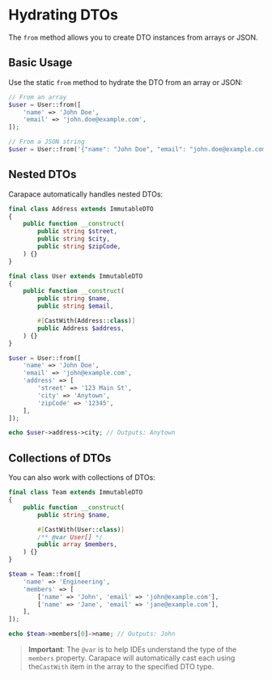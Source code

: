 # Hydrating DTOs

The `from` method allows you to create DTO instances from arrays or JSON.

## Basic Usage

Use the static `from` method to hydrate the DTO from an array or JSON:

```php
// From an array
$user = User::from([
    'name' => 'John Doe',
    'email' => 'john.doe@example.com',
]);

// From a JSON string
$user = User::from('{"name": "John Doe", "email": "john.doe@example.com"}');
```

## Nested DTOs

Carapace automatically handles nested DTOs:

```php
final class Address extends ImmutableDTO
{
    public function __construct(
        public string $street,
        public string $city,
        public string $zipCode,
    ) {}
}

final class User extends ImmutableDTO
{
    public function __construct(
        public string $name,
        public string $email,

        #[CastWith(Address::class)]
        public Address $address,
    ) {}
}

$user = User::from([
    'name' => 'John Doe',
    'email' => 'john@example.com',
    'address' => [
        'street' => '123 Main St',
        'city' => 'Anytown',
        'zipCode' => '12345',
    ],
]);

echo $user->address->city; // Outputs: Anytown
```

## Collections of DTOs

You can also work with collections of DTOs:

```php
final class Team extends ImmutableDTO
{
    public function __construct(
        public string $name,

        #[CastWith(User::class)]
        /** @var User[] */
        public array $members,
    ) {}
}

$team = Team::from([
    'name' => 'Engineering',
    'members' => [
        ['name' => 'John', 'email' => 'john@example.com'],
        ['name' => 'Jane', 'email' => 'jane@example.com'],
    ],
]);

echo $team->members[0]->name; // Outputs: John
```

> **Important**: The `@var` is to help IDEs understand the type of the `members` property. Carapace will automatically cast each using the`CastWith` item in the array to the specified DTO type.
